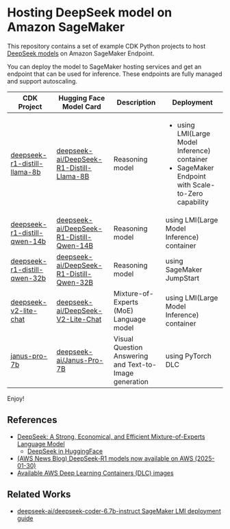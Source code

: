 # Hosting DeepSeek model on Amazon SageMaker

This repository contains a set of example CDK Python projects to host [DeepSeek models](https://huggingface.co/deepseek-ai) on Amazon SageMaker Endpoint.

You can deploy the model to SageMaker hosting services and get an endpoint that can be used for inference. These endpoints are fully managed and support autoscaling.

| CDK Project  | Hugging Face Model Card | Description | Deployment |
|--------------|-------------------------|-------------|------------|
| [deepseek-r1-distill-llama-8b](../scale-to-zero-sagemaker-endpoint/) | [deepseek-ai/DeepSeek-R1-Distill-Llama-8B](https://huggingface.co/deepseek-ai/DeepSeek-R1-Distill-Llama-8B) | Reasoning model | <ul><li>using LMI(Large Model Inference) container</li><li>SageMaker Endpoint with Scale-to-Zero capability</li></ul> |
| [deepseek-r1-distill-qwen-14b](./deepseek-r1-distill-qwen-14b/) | [deepseek-ai/DeepSeek-R1-Distill-Qwen-14B](https://huggingface.co/deepseek-ai/DeepSeek-R1-Distill-Qwen-14B) | Reasoning model | using LMI(Large Model Inference) container |
| [deepseek-r1-distill-qwen-32b](./deepseek-r1-distill-qwen-32b/) | [deepseek-ai/DeepSeek-R1-Distill-Qwen-32B](https://huggingface.co/deepseek-ai/DeepSeek-R1-Distill-Qwen-14B) | Reasoning model | using SageMaker JumpStart |
| [deepseek-v2-lite-chat](./deepseek-v2-lite-chat/) | [deepseek-ai/DeepSeek-V2-Lite-Chat](https://huggingface.co/deepseek-ai/DeepSeek-V2-Lite-Chat) | Mixture-of-Experts (MoE) Language model | using LMI(Large Model Inference) container |
| [janus-pro-7b](./janus-pro-7b/) | [deepseek-ai/Janus-Pro-7B](https://huggingface.co/deepseek-ai/Janus-Pro-7B) | Visual Question Answering and Text-to-Image generation | using PyTorch DLC |

Enjoy!

## References

 * [DeepSeek: A Strong, Economical, and Efficient Mixture-of-Experts Language Model](https://www.deepseek.com/)
   * [DeepSeek in HuggingFace](https://huggingface.co/deepseek-ai)
 * [(AWS News Blog) DeepSeek-R1 models now available on AWS (2025-01-30)](https://aws.amazon.com/blogs/aws/deepseek-r1-models-now-available-on-aws/)
 * [Available AWS Deep Learning Containers (DLC) images](https://github.com/aws/deep-learning-containers/blob/master/available_images.md)

## Related Works

 * [deepseek-ai/deepseek-coder-6.7b-instruct SageMaker LMI deployment guide](https://github.com/aws-samples/llm_deploy_gcr/blob/main/sagemaker/deepseek_coder_6.7_instruct.ipynb)

